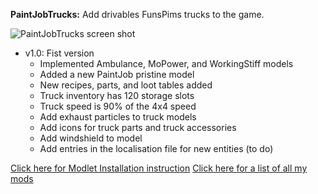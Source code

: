 **PaintJobTrucks:** Add drivables FunsPims trucks to the game.

![PaintJobTrucks screen shot]()

* v1.0:	Fist version
	- Implemented Ambulance, MoPower, and WorkingStiff models
	- Added a new PaintJob pristine model
	- New recipes, parts, and loot tables added
	- Truck inventory has 120 storage slots
	- Truck speed is 90% of the 4x4 speed
	- Add exhaust particles to truck models
	- Add icons for truck parts and truck accessories
	- Add windshield to model
	- Add entries in the localisation file for new entities (to do)


[Click here for Modlet Installation instruction](https://github.com/Laotseu/7dtdMods/blob/master/Modlet%20Installation.md)
[Click here for a list of all my mods](https://github.com/Laotseu/7dtdMods/blob/master/README.md)
